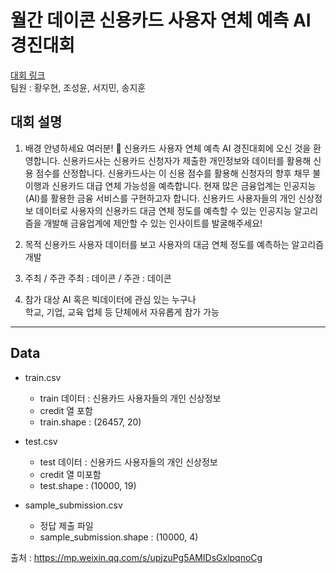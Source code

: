 # 월간 데이콘 신용카드 사용자 연체 예측 AI 경진대회
[대회 링크](https://dacon.io/competitions/official/235713/overview/description)  
팀원 : 황우현, 조성윤, 서지민, 송지훈

## 대회 설명
1. 배경
안녕하세요 여러분! 🙌 신용카드 사용자 연체 예측 AI 경진대회에 오신 것을 환영합니다. 신용카드사는 신용카드 신청자가 제출한 개인정보와 데이터를 활용해 신용 점수를 산정합니다. 신용카드사는 이 신용 점수를 활용해 신청자의 향후 채무 불이행과 신용카드 대급 연체 가능성을 예측합니다. 현재 많은 금융업계는 인공지능(AI)를 활용한 금융 서비스를 구현하고자 합니다. 신용카드 사용자들의 개인 신상정보 데이터로 사용자의 신용카드 대금 연체 정도를 예측할 수 있는 인공지능 알고리즘을 개발해 금융업계에 제안할 수 있는 인사이트를 발굴해주세요!

2. 목적
신용카드 사용자 데이터를 보고 사용자의 대금 연체 정도를 예측하는 알고리즘 개발 

3. 주최 / 주관
주최 : 데이콘 / 주관 : 데이콘

4. 참가 대상
AI 혹은 빅데이터에 관심 있는 누구나  
학교, 기업, 교육 업체 등 단체에서 자유롭게 참가 가능

---

## Data
- train.csv
  - train 데이터 : 신용카드 사용자들의 개인 신상정보
  - credit 열 포함
  - train.shape : (26457, 20)


- test.csv
  - test 데이터 : 신용카드 사용자들의 개인 신상정보
  - credit 열 미포함
  - test.shape : (10000, 19)

- sample_submission.csv
  - 정답 제출 파일
  - sample_submission.shape : (10000, 4)

출처 : https://mp.weixin.qq.com/s/upjzuPg5AMIDsGxlpqnoCg

